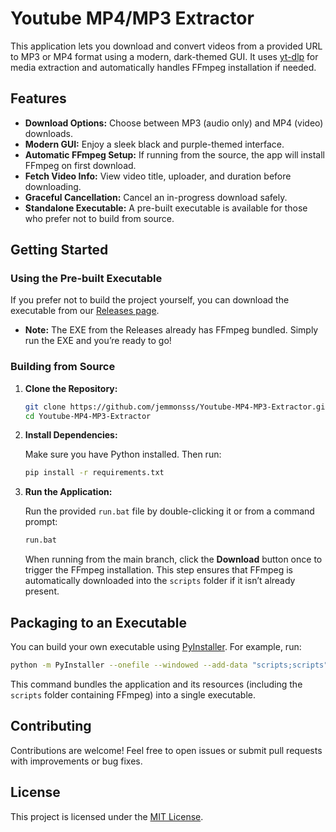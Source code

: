 

# Youtube MP4/MP3 Extractor

This application lets you download and convert videos from a provided URL to MP3 or MP4 format using a modern, dark-themed GUI. It uses [yt-dlp](https://github.com/yt-dlp/yt-dlp) for media extraction and automatically handles FFmpeg installation if needed.

## Features

- **Download Options:** Choose between MP3 (audio only) and MP4 (video) downloads.
- **Modern GUI:** Enjoy a sleek black and purple-themed interface.
- **Automatic FFmpeg Setup:** If running from the source, the app will install FFmpeg on first download.
- **Fetch Video Info:** View video title, uploader, and duration before downloading.
- **Graceful Cancellation:** Cancel an in-progress download safely.
- **Standalone Executable:** A pre-built executable is available for those who prefer not to build from source.

## Getting Started

### Using the Pre-built Executable

If you prefer not to build the project yourself, you can download the executable from our [Releases page](https://github.com/jemmonsss/Youtube-MP4-MP3-Extractor/releases/download/tag/Youtube-MP4-MP3-Extractor.exe).

- **Note:** The EXE from the Releases already has FFmpeg bundled. Simply run the EXE and you’re ready to go!

### Building from Source

1. **Clone the Repository:**

   ```bash
   git clone https://github.com/jemmonsss/Youtube-MP4-MP3-Extractor.git
   cd Youtube-MP4-MP3-Extractor
   ```

2. **Install Dependencies:**

   Make sure you have Python installed. Then run:
   
   ```bash
   pip install -r requirements.txt
   ```

3. **Run the Application:**

   Run the provided `run.bat` file by double-clicking it or from a command prompt:
   
   ```bash
   run.bat
   ```

   When running from the main branch, click the **Download** button once to trigger the FFmpeg installation. This step ensures that FFmpeg is automatically downloaded into the `scripts` folder if it isn’t already present.

## Packaging to an Executable

You can build your own executable using [PyInstaller](https://pyinstaller.org/). For example, run:

```bash
python -m PyInstaller --onefile --windowed --add-data "scripts;scripts" --icon="jslogo.png" main.py
```

This command bundles the application and its resources (including the `scripts` folder containing FFmpeg) into a single executable.

## Contributing

Contributions are welcome! Feel free to open issues or submit pull requests with improvements or bug fixes.

## License

This project is licensed under the [MIT License](LICENSE).

